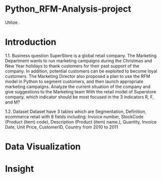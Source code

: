 # Python_RFM-Analysis-project
Utilize .
# Introduction
1.1. Business question
SuperStore is a global retail company. The Marketing Department wants to run marketing campaigns during the Christmas and New Year holidays to thank customers for their past support of the company. In addition, potential customers can be exploited to become loyal customers.
The Marketing Director also proposed a plan to use the RFM model in Python to segment customers, and then launch appropriate marketing campaigns. Analyze the current situation of the company and give suggestions to the Marketing team
With the retail model of Superstore company, which indicator should be most focused in the 3 indicators R, F, and M?

1.2. Dataset
Dataset have 3 tables which are Segmentation, Definition, ecommerce retail with 8 fields including: Invoice number, StockCode (Product (item) code),	Description (Product (item) name.),	Quantity,	Invoice Date,	Unit Price,	CustomerID,	Country from 2010 to 2011 
# Data Visualization
# Insight
